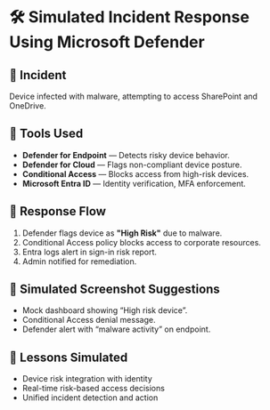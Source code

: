 # 🛠️ Simulated Incident Response Using Microsoft Defender

## 🎯 Incident

Device infected with malware, attempting to access SharePoint and OneDrive.

## 🧩 Tools Used

- **Defender for Endpoint** — Detects risky device behavior.
- **Defender for Cloud** — Flags non-compliant device posture.
- **Conditional Access** — Blocks access from high-risk devices.
- **Microsoft Entra ID** — Identity verification, MFA enforcement.

## 🚦 Response Flow

1. Defender flags device as **"High Risk"** due to malware.
2. Conditional Access policy blocks access to corporate resources.
3. Entra logs alert in sign-in risk report.
4. Admin notified for remediation.

## 🧪 Simulated Screenshot Suggestions

- Mock dashboard showing “High risk device”.
- Conditional Access denial message.
- Defender alert with “malware activity” on endpoint.

## 📝 Lessons Simulated

- Device risk integration with identity
- Real-time risk-based access decisions
- Unified incident detection and action


